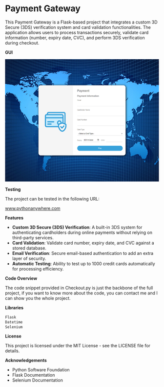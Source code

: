 # Payment Gateway

This Payment Gateway is a Flask-based project that integrates a custom 3D Secure (3DS) verification system and card validation functionalities. The application allows users to process transactions securely, validate card information (number, expiry date, CVC), and perform 3DS verification during checkout.


**GUI**

<img src="https://github.com/WillyHad96/Payment-Gateway/blob/main/PaymentGatewayImage.png" alt="Screenrecording" width="700" height="400">


**Testing**

The project can be tested in the following URL: 

[www.pythonanywhere.com ](https://willyhad96.pythonanywhere.com/)


**Features**

* **Custom 3D Secure (3DS) Verification**: A built-in 3DS system for authenticating cardholders during online payments without relying on third-party services.
* **Card Validation**: Validate card number, expiry date, and CVC against a stored database.
* **Email Verification**: Secure email-based authentication to add an extra layer of security.
* **Automatic Testing**: Ability to test up to 1000 credit cards automatically for processing efficiency.


**Code Overview**

The code snippet provided in Checkout.py is just the backbone of the full project, if you want to know more about the code, you can contact me and I can show you the whole project.


**Libraries**

```
Flask
Datetime
Selenium
```


**License**

This project is licensed under the MIT License - see the LICENSE file for details.


**Acknowledgements**

* Python Software Foundation
* Flask Documentation
* Selenium Documentation

